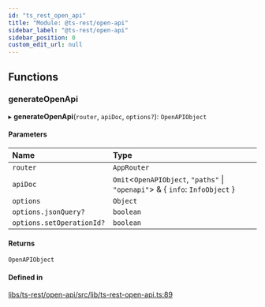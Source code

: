 ```yaml
---
id: "ts_rest_open_api"
title: "Module: @ts-rest/open-api"
sidebar_label: "@ts-rest/open-api"
sidebar_position: 0
custom_edit_url: null
---
```


## Functions

### generateOpenApi

▸ **generateOpenApi**(`router`, `apiDoc`, `options?`): `OpenAPIObject`

#### Parameters

| Name | Type |
| :------ | :------ |
| `router` | `AppRouter` |
| `apiDoc` | `Omit`<`OpenAPIObject`, ``"paths"`` \| ``"openapi"``\> & { `info`: `InfoObject`  } |
| `options` | `Object` |
| `options.jsonQuery?` | `boolean` |
| `options.setOperationId?` | `boolean` |

#### Returns

`OpenAPIObject`

#### Defined in

[libs/ts-rest/open-api/src/lib/ts-rest-open-api.ts:89](https://github.com/oliverbutler/tscont/blob/c65705a/libs/ts-rest/open-api/src/lib/ts-rest-open-api.ts#L89)
